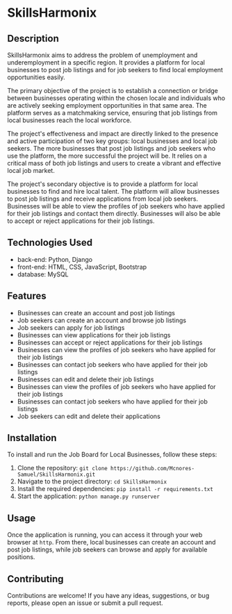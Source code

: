 # SkillsHarmonix

## Description

SkillsHarmonix aims to address the problem of unemployment and underemployment in a specific region. It provides a platform for local businesses to post job listings and for job seekers to find local employment opportunities easily.

The primary objective of the project is to establish a connection or bridge between businesses operating within the chosen locale and individuals who are actively seeking employment opportunities in that same area. The platform serves as a matchmaking service, ensuring that job listings from local businesses reach the local workforce.

The project's effectiveness and impact are directly linked to the presence and active participation of two key groups: local businesses and local job seekers. The more businesses that post job listings and job seekers who use the platform, the more successful the project will be. It relies on a critical mass of both job listings and users to create a vibrant and effective local job market.

The project's secondary objective is to provide a platform for local businesses to find and hire local talent. The platform will allow businesses to post job listings and receive applications from local job seekers. Businesses will be able to view the profiles of job seekers who have applied for their job listings and contact them directly. Businesses will also be able to accept or reject applications for their job listings.

## Technologies Used
- back-end: Python, Django
- front-end: HTML, CSS, JavaScript, Bootstrap
- database: MySQL

## Features
- Businesses can create an account and post job listings
- Job seekers can create an account and browse job listings
- Job seekers can apply for job listings
- Businesses can view applications for their job listings
- Businesses can accept or reject applications for their job listings
- Businesses can view the profiles of job seekers who have applied for their job listings
- Businesses can contact job seekers who have applied for their job listings
- Businesses can edit and delete their job listings
- Businesses can view the profiles of job seekers who have applied for their job listings
- Businesses can contact job seekers who have applied for their job listings
- Job seekers can edit and delete their applications

## Installation

To install and run the Job Board for Local Businesses, follow these steps:

1. Clone the repository: `git clone https://github.com/Mcnores-Samuel/SkillsHarmonix.git`
2. Navigate to the project directory: `cd SkillsHarmonix`
3. Install the required dependencies: `pip install -r requirements.txt`
4. Start the application: `python manage.py runserver`

## Usage

Once the application is running, you can access it through your web browser at `http`. From there, local businesses can create an account and post job listings, while job seekers can browse and apply for available positions.

## Contributing

Contributions are welcome! If you have any ideas, suggestions, or bug reports, please open an issue or submit a pull request.